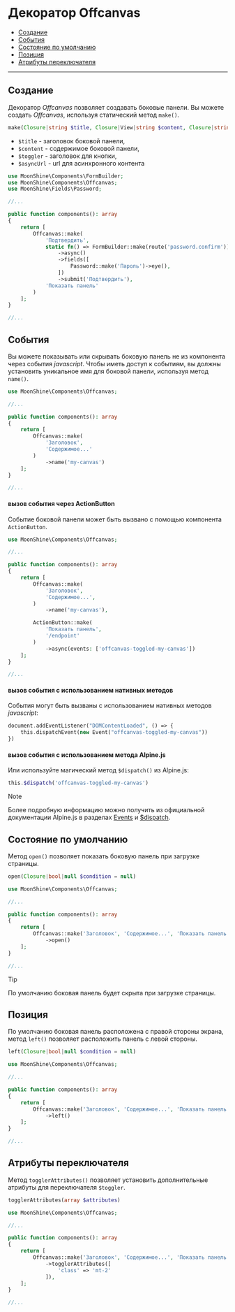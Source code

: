 # Декоратор Offcanvas

  - [Создание](#make)
  - [События](#events)
  - [Состояние по умолчанию](#open)
  - [Позиция](#position)
  - [Атрибуты переключателя](#toggler-attributes)

---

<a name="make"></a> 
## Создание

Декоратор *Offcanvas* позволяет создавать боковые панели.
Вы можете создать *Offcanvas*, используя статический метод `make()`.

```php
make(Closure|string $title, Closure|View|string $content, Closure|string $toggler = '', Closure|string|null $asyncUrl = '')
```

- `$title` - заголовок боковой панели,
- `$content` - содержимое боковой панели,
- `$toggler` - заголовок для кнопки,
- `$asyncUrl` - url для асинхронного контента

```php
use MoonShine\Components\FormBuilder;
use MoonShine\Components\Offcanvas;
use MoonShine\Fields\Password;

//...

public function components(): array
{
    return [
        Offcanvas::make(
            'Подтвердить',
            static fn() => FormBuilder::make(route('password.confirm'))
                ->async()
                ->fields([
                    Password::make('Пароль')->eye(),
                ])
                ->submit('Подтвердить'),
            'Показать панель'
        )
    ];
}

//...
```

<a name="events"></a> 
## События

Вы можете показывать или скрывать боковую панель не из компонента через события *javascript*.
Чтобы иметь доступ к событиям, вы должны установить уникальное имя для боковой панели, используя метод `name()`.

```php
use MoonShine\Components\Offcanvas;

//...

public function components(): array
{
    return [
        Offcanvas::make(
            'Заголовок',
            'Содержимое...'
        )
            ->name('my-canvas')
    ];
}

//...
```

#### вызов события через ActionButton

Событие боковой панели может быть вызвано с помощью компонента `ActionButton`.

```php
use MoonShine\Components\Offcanvas;

//...

public function components(): array
{
    return [
        Offcanvas::make(
            'Заголовок',
            'Содержимое...',
        )
            ->name('my-canvas'),

        ActionButton::make(
            'Показать панель',
            '/endpoint'
        )
            ->async(events: ['offcanvas-toggled-my-canvas'])
    ];
}

//...
```

#### вызов события с использованием нативных методов

События могут быть вызваны с использованием нативных методов *javascript*:

```php
document.addEventListener("DOMContentLoaded", () => {
    this.dispatchEvent(new Event("offcanvas-toggled-my-canvas"))
})
```

#### вызов события с использованием метода Alpine.js

Или используйте магический метод `$dispatch()` из Alpine.js:

```php
this.$dispatch('offcanvas-toggled-my-canvas')
```

> [!NOTE]
> Более подробную информацию можно получить из официальной документации Alpine.js в разделах [Events](https://alpinejs.dev/essentials/events) и [$dispatch](https://alpinejs.dev/magics/dispatch).

<a name="open"></a> 
## Состояние по умолчанию

Метод `open()` позволяет показать боковую панель при загрузке страницы.

```php
open(Closure|bool|null $condition = null)
```

```php
use MoonShine\Components\Offcanvas;

//...

public function components(): array
{
    return [
        Offcanvas::make('Заголовок', 'Содержимое...', 'Показать панель')
            ->open()
    ];
}

//...
```

> [!TIP]
> По умолчанию боковая панель будет скрыта при загрузке страницы.

<a name="position"></a> 
## Позиция

По умолчанию боковая панель расположена с правой стороны экрана, метод `left()` позволяет расположить панель с левой стороны.

```php
left(Closure|bool|null $condition = null)
```

```php
use MoonShine\Components\Offcanvas;

//...

public function components(): array
{
    return [
        Offcanvas::make('Заголовок', 'Содержимое...', 'Показать панель')
            ->left()
    ];
}

//...
```

<a name="toggler-attributes"></a> 
## Атрибуты переключателя

Метод `togglerAttributes()` позволяет установить дополнительные атрибуты для переключателя `$toggler`.

```php
togglerAttributes(array $attributes)
```

```php
use MoonShine\Components\Offcanvas;

//...

public function components(): array
{
    return [
        Offcanvas::make('Заголовок', 'Содержимое...', 'Показать панель')
            ->togglerAttributes([
                'class' => 'mt-2'
            ]),
    ];
}

//...
```

